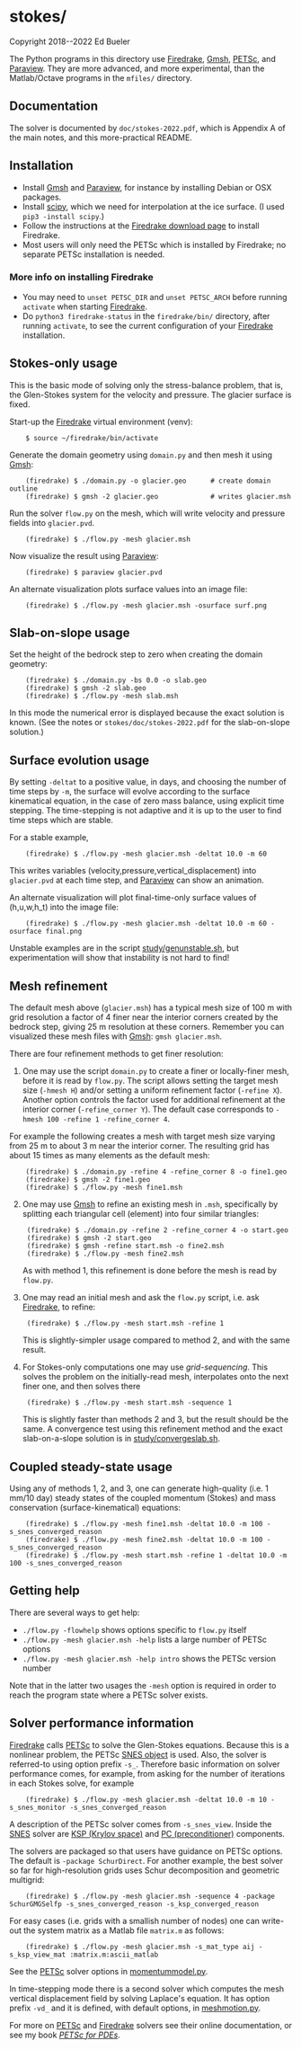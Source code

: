 # stokes/

Copyright 2018--2022 Ed Bueler

The Python programs in this directory use [Firedrake](https://www.firedrakeproject.org/), [Gmsh](http://gmsh.info/), [PETSc](https://petsc.org/release/), and [Paraview](https://www.paraview.org/).  They are more advanced, and more experimental, than the Matlab/Octave programs in the `mfiles/` directory.

## Documentation

The solver is documented by `doc/stokes-2022.pdf`, which is Appendix A of the main notes, and this more-practical README.

## Installation

  * Install [Gmsh](http://gmsh.info/) and [Paraview](https://www.paraview.org/),
    for instance by installing Debian or OSX packages.
  * Install [scipy](https://www.scipy.org/), which we need for interpolation
    at the ice surface.  (I used `pip3 -install scipy`.)
  * Follow the instructions at the
    [Firedrake download page](https://www.firedrakeproject.org/download.html)
    to install Firedrake.
  * Most users will only need the PETSc which is installed by Firedrake; no
    separate PETSc installation is needed.

### More info on installing Firedrake

  * You may need to `unset PETSC_DIR` and `unset PETSC_ARCH` before running `activate` when starting [Firedrake](https://www.firedrakeproject.org/).
  * Do `python3 firedrake-status` in the `firedrake/bin/` directory, after running `activate`, to see the current configuration of your [Firedrake](https://www.firedrakeproject.org/) installation.

## Stokes-only usage

This is the basic mode of solving only the stress-balance problem, that is, the Glen-Stokes system for the velocity and pressure.  The glacier surface is fixed.

Start-up the [Firedrake](https://www.firedrakeproject.org/) virtual environment (venv):

        $ source ~/firedrake/bin/activate

Generate the domain geometry using `domain.py` and then mesh it using [Gmsh](http://gmsh.info/):

        (firedrake) $ ./domain.py -o glacier.geo      # create domain outline
        (firedrake) $ gmsh -2 glacier.geo             # writes glacier.msh

Run the solver `flow.py` on the mesh, which will write velocity and pressure fields into `glacier.pvd`.

        (firedrake) $ ./flow.py -mesh glacier.msh

Now visualize the result using [Paraview](https://www.paraview.org/):

        (firedrake) $ paraview glacier.pvd

An alternate visualization plots surface values into an image file:

        (firedrake) $ ./flow.py -mesh glacier.msh -osurface surf.png

## Slab-on-slope usage

Set the height of the bedrock step to zero when creating the domain geometry:

        (firedrake) $ ./domain.py -bs 0.0 -o slab.geo
        (firedrake) $ gmsh -2 slab.geo
        (firedrake) $ ./flow.py -mesh slab.msh

In this mode the numerical error is displayed because the exact solution is known.  (See the notes or `stokes/doc/stokes-2022.pdf` for the slab-on-slope solution.)

## Surface evolution usage

By setting `-deltat` to a positive value, in days, and choosing the number of time steps by `-m`, the surface will evolve according to the surface kinematical equation, in the case of zero mass balance, using explicit time stepping.  The time-stepping is not adaptive and it is up to the user to find time steps which are stable.

For a stable example,

        (firedrake) $ ./flow.py -mesh glacier.msh -deltat 10.0 -m 60

This writes variables (velocity,pressure,vertical\_displacement) into `glacier.pvd` at each time step, and [Paraview](https://www.paraview.org/) can show an animation.

An alternate visualization will plot final-time-only surface values of (h,u,w,h_t) into the image file:

        (firedrake) $ ./flow.py -mesh glacier.msh -deltat 10.0 -m 60 -osurface final.png

Unstable examples are in the script [study/genunstable.sh](study/genunstable.sh), but experimentation will show that instability is not hard to find!

## Mesh refinement

The default mesh above (`glacier.msh`) has a typical mesh size of 100 m with grid resolution a factor of 4 finer near the interior corners created by the bedrock step, giving 25 m resolution at these corners.  Remember you can visualized these mesh files with [Gmsh](http://gmsh.info/): `gmsh glacier.msh`.

There are four refinement methods to get finer resolution:

1. One may use the script `domain.py` to create a finer or locally-finer mesh, before it is read by `flow.py`.  The script allows setting the target mesh size (`-hmesh H`) and/or setting a uniform refinement factor (`-refine X`).  Another option controls the factor used for additional refinement at the interior corner (`-refine_corner Y`).  The default case corresponds to `-hmesh 100 -refine 1 -refine_corner 4`.

For example the following creates a mesh with target mesh size varying from 25 m to about 3 m near the interior corner.  The resulting grid has about 15 times as many elements as the default mesh:

        (firedrake) $ ./domain.py -refine 4 -refine_corner 8 -o fine1.geo
        (firedrake) $ gmsh -2 fine1.geo
        (firedrake) $ ./flow.py -mesh fine1.msh

2. One may use [Gmsh](http://gmsh.info/) to refine an existing mesh in `.msh`, specifically by splitting each triangular cell (element) into four similar triangles:

        (firedrake) $ ./domain.py -refine 2 -refine_corner 4 -o start.geo
        (firedrake) $ gmsh -2 start.geo
        (firedrake) $ gmsh -refine start.msh -o fine2.msh
        (firedrake) $ ./flow.py -mesh fine2.msh

    As with method 1, this refinement is done before the mesh is read by `flow.py`.

3. One may read an initial mesh and ask the `flow.py` script, i.e. ask [Firedrake](https://www.firedrakeproject.org/), to refine:

        (firedrake) $ ./flow.py -mesh start.msh -refine 1

    This is slightly-simpler usage compared to method 2, and with the same result.

4. For Stokes-only computations one may use _grid-sequencing_.  This solves the problem on the initially-read mesh, interpolates onto the next finer one, and then solves there

        (firedrake) $ ./flow.py -mesh start.msh -sequence 1

    This is slightly faster than methods 2 and 3, but the result should be the same.  A convergence test using this refinement method and the exact slab-on-a-slope solution is in [study/convergeslab.sh](study/convergeslab.sh).

## Coupled steady-state usage

Using any of methods 1, 2, and 3, one can generate high-quality (i.e. 1 mm/10 day) steady states of the coupled momentum (Stokes) and mass conservation (surface-kinematical) equations:

        (firedrake) $ ./flow.py -mesh fine1.msh -deltat 10.0 -m 100 -s_snes_converged_reason
        (firedrake) $ ./flow.py -mesh fine2.msh -deltat 10.0 -m 100 -s_snes_converged_reason
        (firedrake) $ ./flow.py -mesh start.msh -refine 1 -deltat 10.0 -m 100 -s_snes_converged_reason

## Getting help

There are several ways to get help:

  * `./flow.py -flowhelp` shows options specific to `flow.py` itself
  * `./flow.py -mesh glacier.msh -help` lists a large number of PETSc options
  * `./flow.py -mesh glacier.msh -help intro` shows the PETSc version number

Note that in the latter two usages the `-mesh` option is required in order to reach the program state where a PETSc solver exists.

## Solver performance information

[Firedrake](https://www.firedrakeproject.org/) calls [PETSc](http://www.mcs.anl.gov/petsc/) to solve the Glen-Stokes equations.  Because this is a nonlinear problem, the PETSc [SNES object](https://www.mcs.anl.gov/petsc/petsc-current/docs/manualpages/SNES/index.html) is used.  Also, the solver is referred-to using option prefix `-s_`.  Therefore basic information on solver performance comes, for example, from asking for the number of iterations in each Stokes solve, for example

        (firedrake) $ ./flow.py -mesh glacier.msh -deltat 10.0 -m 10 -s_snes_monitor -s_snes_converged_reason

A description of the PETSc solver comes from `-s_snes_view`.  Inside the [SNES](https://www.mcs.anl.gov/petsc/petsc-current/docs/manualpages/SNES/index.html) solver are [KSP (Krylov space)](https://www.mcs.anl.gov/petsc/petsc-current/docs/manualpages/KSP/index.html) and [PC (preconditioner)](https://www.mcs.anl.gov/petsc/petsc-current/docs/manualpages/PC/index.html) components.

The solvers are packaged so that users have guidance on PETSc options.  The default is `-package SchurDirect`.  For another example, the best solver so far for high-resolution grids uses Schur decomposition and geometric multigrid:

        (firedrake) $ ./flow.py -mesh glacier.msh -sequence 4 -package SchurGMGSelfp -s_snes_converged_reason -s_ksp_converged_reason

For easy cases (i.e. grids with a smallish number of nodes) one can write-out the system matrix as a Matlab file `matrix.m` as follows:

        (firedrake) $ ./flow.py -mesh glacier.msh -s_mat_type aij -s_ksp_view_mat :matrix.m:ascii_matlab

See the [PETSc](http://www.mcs.anl.gov/petsc/) solver options in [momentummodel.py](momentummodel.py).

In time-stepping mode there is a second solver which computes the mesh vertical displacement field by solving Laplace's equation.  It has option prefix `-vd_` and it is defined, with default options, in [meshmotion.py](meshmotion.py).

For more on [PETSc](http://www.mcs.anl.gov/petsc/) and [Firedrake](https://www.firedrakeproject.org/) solvers see their online documentation, or see my book [_PETSc for PDEs_](https://github.com/bueler/p4pdes).
